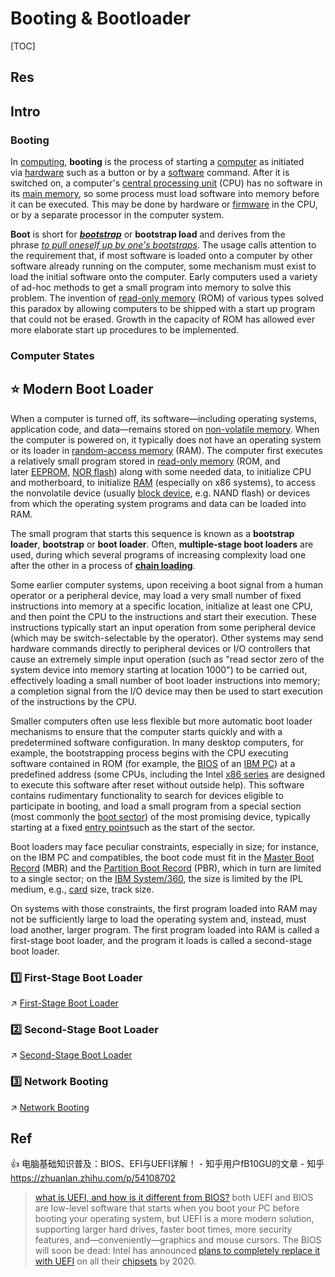 # Booting & Bootloader

[TOC]



## Res



## Intro
### Booting
In [computing](https://en.wikipedia.org/wiki/Computing "Computing"), **booting** is the process of starting a [computer](https://en.wikipedia.org/wiki/Computer "Computer") as initiated via [hardware](https://en.wikipedia.org/wiki/Computer_hardware "Computer hardware") such as a button or by a [software](https://en.wikipedia.org/wiki/Software "Software") command. After it is switched on, a computer's [central processing unit](https://en.wikipedia.org/wiki/Central_processing_unit "Central processing unit") (CPU) has no software in its [main memory](https://en.wikipedia.org/wiki/Main_memory "Main memory"), so some process must load software into memory before it can be executed. This may be done by hardware or [firmware](https://en.wikipedia.org/wiki/Firmware "Firmware") in the CPU, or by a separate processor in the computer system.

**Boot** is short for **[_bootstrap_](https://en.wikipedia.org/wiki/Bootstrapping "Bootstrapping")** or **bootstrap load** and derives from the phrase _[to pull oneself up by one's bootstraps](https://en.wikipedia.org/wiki/Bootstrapping#Etymology "Bootstrapping")_. The usage calls attention to the requirement that, if most software is loaded onto a computer by other software already running on the computer, some mechanism must exist to load the initial software onto the computer. Early computers used a variety of ad-hoc methods to get a small program into memory to solve this problem. The invention of [read-only memory](https://en.wikipedia.org/wiki/Read-only_memory "Read-only memory") (ROM) of various types solved this paradox by allowing computers to be shipped with a start up program that could not be erased. Growth in the capacity of ROM has allowed ever more elaborate start up procedures to be implemented.


### Computer States



## ⭐️ Modern Boot Loader
When a computer is turned off, its software‍—‌including operating systems, application code, and data‍—‌remains stored on [non-volatile memory](https://en.wikipedia.org/wiki/Non-volatile_memory "Non-volatile memory"). When the computer is powered on, it typically does not have an operating system or its loader in [random-access memory](https://en.wikipedia.org/wiki/Random-access_memory "Random-access memory") (RAM). The computer first executes a relatively small program stored in [read-only memory](https://en.wikipedia.org/wiki/Read-only_memory "Read-only memory") (ROM, and later [EEPROM](https://en.wikipedia.org/wiki/EEPROM "EEPROM"), [NOR flash](https://en.wikipedia.org/wiki/NOR_flash "NOR flash")) along with some needed data, to initialize CPU and motherboard, to initialize [RAM](https://en.wikipedia.org/wiki/RAM "RAM") (especially on x86 systems), to access the nonvolatile device (usually [block device](https://en.wikipedia.org/wiki/Block_device "Block device"), e.g. NAND flash) or devices from which the operating system programs and data can be loaded into RAM.

The small program that starts this sequence is known as a **bootstrap loader**, **bootstrap** or **boot loader**. Often, **multiple-stage boot loaders** are used, during which several programs of increasing complexity load one after the other in a process of **[chain loading](https://en.wikipedia.org/wiki/Chain_loading "Chain loading")**.

Some earlier computer systems, upon receiving a boot signal from a human operator or a peripheral device, may load a very small number of fixed instructions into memory at a specific location, initialize at least one CPU, and then point the CPU to the instructions and start their execution. These instructions typically start an input operation from some peripheral device (which may be switch-selectable by the operator). Other systems may send hardware commands directly to peripheral devices or I/O controllers that cause an extremely simple input operation (such as "read sector zero of the system device into memory starting at location 1000") to be carried out, effectively loading a small number of boot loader instructions into memory; a completion signal from the I/O device may then be used to start execution of the instructions by the CPU.

Smaller computers often use less flexible but more automatic boot loader mechanisms to ensure that the computer starts quickly and with a predetermined software configuration. In many desktop computers, for example, the bootstrapping process begins with the CPU executing software contained in ROM (for example, the [BIOS](https://en.wikipedia.org/wiki/BIOS "BIOS") of an [IBM PC](https://en.wikipedia.org/wiki/IBM_PC "IBM PC")) at a predefined address (some CPUs, including the Intel [x86 series](https://en.wikipedia.org/wiki/Intel_8086 "Intel 8086") are designed to execute this software after reset without outside help). This software contains rudimentary functionality to search for devices eligible to participate in booting, and load a small program from a special section (most commonly the [boot sector](https://en.wikipedia.org/wiki/Boot_sector "Boot sector")) of the most promising device, typically starting at a fixed [entry point](https://en.wikipedia.org/wiki/Entry_point "Entry point")such as the start of the sector.

Boot loaders may face peculiar constraints, especially in size; for instance, on the IBM PC and compatibles, the boot code must fit in the [Master Boot Record](https://en.wikipedia.org/wiki/Master_Boot_Record "Master Boot Record") (MBR) and the [Partition Boot Record](https://en.wikipedia.org/wiki/Partition_Boot_Record "Partition Boot Record") (PBR), which in turn are limited to a single sector; on the [IBM System/360](https://en.wikipedia.org/wiki/IBM_System/360 "IBM System/360"), the size is limited by the IPL medium, e.g., [card](https://en.wikipedia.org/wiki/Punched_card "Punched card") size, track size.

On systems with those constraints, the first program loaded into RAM may not be sufficiently large to load the operating system and, instead, must load another, larger program. The first program loaded into RAM is called a first-stage boot loader, and the program it loads is called a second-stage boot loader.


### 1️⃣ First-Stage Boot Loader
↗ [First-Stage Boot Loader](First-Stage%20Boot%20Loader/First-Stage%20Boot%20Loader.md)


### 2️⃣ Second-Stage Boot Loader
↗ [Second-Stage Boot Loader](Second-Stage%20Boot%20Loader/Second-Stage%20Boot%20Loader.md)


### 3️⃣ Network Booting
↗ [Network Booting](Network%20Booting/Network%20Booting.md)



## Ref
[Booting | Wikipedia]: https://en.wikipedia.org/wiki/Booting

👍 电脑基础知识普及：BIOS、EFI与UEFI详解！ - 知乎用户fB10GU的文章 - 知乎 https://zhuanlan.zhihu.com/p/54108702

> [what is UEFI, and how is it different from BIOS?](https://www.howtogeek.com/56958/htg-explains-how-uefi-will-replace-the-bios/)
> both UEFI and BIOS are low-level software that starts when you boot your PC before booting your operating system, but UEFI is a more modern solution, supporting larger hard drives, faster boot times, more security features, and—conveniently—graphics and mouse cursors.
> The BIOS will soon be dead: Intel has announced [plans to completely replace it with UEFI](https://www.anandtech.com/show/12068/intel-to-remove-bios-support-from-uefi-by-2020) on all their [chipsets](https://www.pugetsystems.com/labs/articles/Z97-vs-H97---What-is-the-Difference-562/) by 2020.
